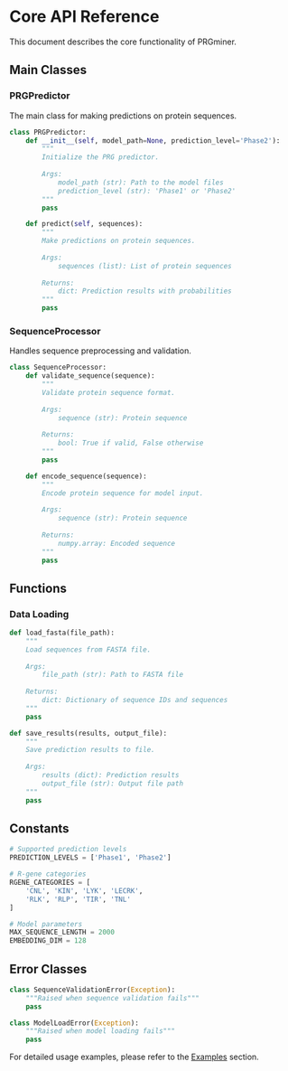 # Core API Reference

This document describes the core functionality of PRGminer.

## Main Classes

### PRGPredictor

The main class for making predictions on protein sequences.

```python
class PRGPredictor:
    def __init__(self, model_path=None, prediction_level='Phase2'):
        """
        Initialize the PRG predictor.
        
        Args:
            model_path (str): Path to the model files
            prediction_level (str): 'Phase1' or 'Phase2'
        """
        pass

    def predict(self, sequences):
        """
        Make predictions on protein sequences.
        
        Args:
            sequences (list): List of protein sequences
            
        Returns:
            dict: Prediction results with probabilities
        """
        pass
```

### SequenceProcessor

Handles sequence preprocessing and validation.

```python
class SequenceProcessor:
    def validate_sequence(sequence):
        """
        Validate protein sequence format.
        
        Args:
            sequence (str): Protein sequence
            
        Returns:
            bool: True if valid, False otherwise
        """
        pass

    def encode_sequence(sequence):
        """
        Encode protein sequence for model input.
        
        Args:
            sequence (str): Protein sequence
            
        Returns:
            numpy.array: Encoded sequence
        """
        pass
```

## Functions

### Data Loading

```python
def load_fasta(file_path):
    """
    Load sequences from FASTA file.
    
    Args:
        file_path (str): Path to FASTA file
        
    Returns:
        dict: Dictionary of sequence IDs and sequences
    """
    pass

def save_results(results, output_file):
    """
    Save prediction results to file.
    
    Args:
        results (dict): Prediction results
        output_file (str): Output file path
    """
    pass
```

## Constants

```python
# Supported prediction levels
PREDICTION_LEVELS = ['Phase1', 'Phase2']

# R-gene categories
RGENE_CATEGORIES = [
    'CNL', 'KIN', 'LYK', 'LECRK',
    'RLK', 'RLP', 'TIR', 'TNL'
]

# Model parameters
MAX_SEQUENCE_LENGTH = 2000
EMBEDDING_DIM = 128
```

## Error Classes

```python
class SequenceValidationError(Exception):
    """Raised when sequence validation fails"""
    pass

class ModelLoadError(Exception):
    """Raised when model loading fails"""
    pass
```

For detailed usage examples, please refer to the [Examples](../examples/basic_usage.md) section. 